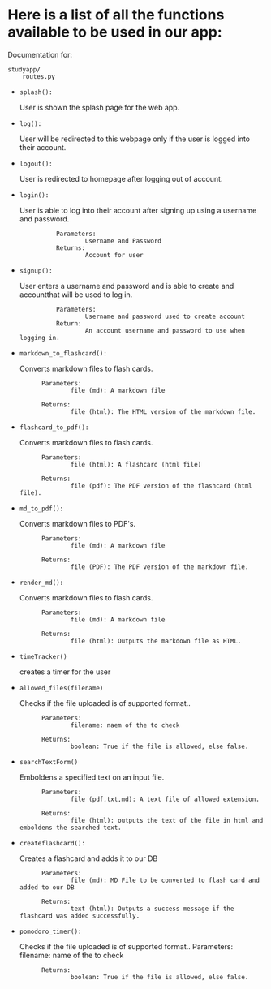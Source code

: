# Here is a list of all the functions available to be used in our app:

Documentation for: 

    studyapp/
        routes.py

* `splash():`

	User is shown the splash page for the web app.

* `log():`

	User will be redirected to this webpage only if the user is logged into their account.

* `logout():`

	User is redirected to homepage after logging out of account.

* `login():`

	User is able to log into their account after signing up using a username and password.
	
                Parameters:
                        Username and Password
                Returns:
                        Account for user

* `signup():`

	User enters a username and password and is able to create and accountthat will be used to log in.
                
                Parameters:
                        Username and password used to create account
                Return:
                        An account username and password to use when logging in.


* `markdown_to_flashcard():` 

    Converts markdown files to flash cards.

            Parameters:
                    file (md): A markdown file

            Returns:
                    file (html): The HTML version of the markdown file.

* `flashcard_to_pdf():`

    Converts markdown files to flash cards.

            Parameters:
                    file (html): A flashcard (html file)

            Returns:
                    file (pdf): The PDF version of the flashcard (html file).

* `md_to_pdf():`

    
    Converts markdown files to PDF's.

            Parameters:
                    file (md): A markdown file

            Returns:
                    file (PDF): The PDF version of the markdown file.
    
* `render_md():`

    Converts markdown files to flash cards.

            Parameters:
                    file (md): A markdown file

            Returns:
                    file (html): Outputs the markdown file as HTML.


* `timeTracker()`

    creates a timer for the user

* `allowed_files(filename)`

    Checks if the file uploaded is of supported format..

            Parameters:
                    filename: naem of the to check

            Returns:
                    boolean: True if the file is allowed, else false.

* `searchTextForm()`

    Emboldens a specified text on an input file.

            Parameters:
                    file (pdf,txt,md): A text file of allowed extension.

            Returns:
                    file (html): outputs the text of the file in html and emboldens the searched text.

* `createflashcard():`

    Creates a flashcard and adds it to our DB

            Parameters:
                    file (md): MD File to be converted to flash card and added to our DB

            Returns:
                    text (html): Outputs a success message if the flashcard was added successfully.

* `pomodoro_timer():`

    Checks if the file uploaded is of supported format..
            Parameters:
                    filename: name of the to check

            Returns:
                    boolean: True if the file is allowed, else false.